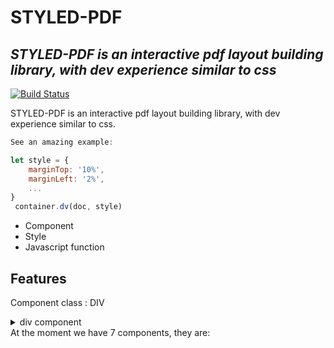 # STYLED-PDF
## _STYLED-PDF is an interactive pdf layout building library, with dev experience similar to css_

[![Build Status](https://travis-ci.org/joemccann/dillinger.svg?branch=master)](https://travis-ci.org/joemccann/dillinger)

 STYLED-PDF is an interactive pdf layout building library, with dev experience similar to css.
 ```js
 See an amazing example:
 
 let style = {
     marginTop: '10%',
     marginLeft: '2%',
     ...
 }
  container.dv(doc, style)
 ```

- Component
- Style
- Javascript function

## Features

 Component class :
  DIV
 <details>
    <summary> div component </summary>
    ```js
     
     let style = {
            marginLeft: '45.5%',
            width: '35%',
            heigth: '13%',
            padding: '15%',
            border: [0,0,0],
     }
     
     container.div(doc, style)
    ```
 </details>
  At the moment we have 7 components, they are:
